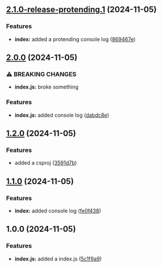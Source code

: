 ## [2.1.0-release-protending.1](https://github.com/StuwiiDev/semver-testing/compare/v2.0.0...v2.1.0-release-protending.1) (2024-11-05)

### Features

* **index:** added a protending console log ([869467e](https://github.com/StuwiiDev/semver-testing/commit/869467e20380e018a9db1cdbc3902bfd50f47d58))

## [2.0.0](https://github.com/StuwiiDev/semver-testing/compare/v1.2.0...v2.0.0) (2024-11-05)

### ⚠ BREAKING CHANGES

* **index.js:** broke something

### Features

* **index.js:** added console log ([dabdc8e](https://github.com/StuwiiDev/semver-testing/commit/dabdc8e3929dd4c2eb8a253caa76c8e84aa462de))

## [1.2.0](https://github.com/StuwiiDev/semver-testing/compare/v1.1.0...v1.2.0) (2024-11-05)

### Features

* added a csproj ([3591d7b](https://github.com/StuwiiDev/semver-testing/commit/3591d7b9bd52aad76c0cc648897a1247d3d78c54))

## [1.1.0](https://github.com/StuwiiDev/semver-testing/compare/v1.0.0...v1.1.0) (2024-11-05)

### Features

* **index:** added console log ([fe0f438](https://github.com/StuwiiDev/semver-testing/commit/fe0f438c6092f0e45b8b5a9c3caffd302cc78fc5))

## 1.0.0 (2024-11-05)

### Features

* **index.js:** added a index.js ([5c1f9a9](https://github.com/StuwiiDev/semver-testing/commit/5c1f9a975540a5b0c8e53bd47d885dbf6390888c))
